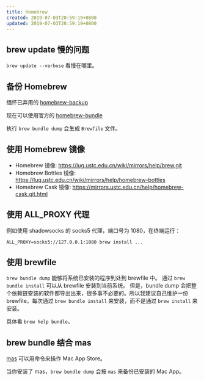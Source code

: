 ```yaml
---
title: Homebrew
created: 2019-07-03T20:59:19+0800
updated: 2019-07-03T20:59:19+0800
---
```



## brew update 慢的问题

`brew update --verbose` 看慢在哪里。

## 备份 Homebrew

缅怀已弃用的 [homebrew-backup](https://github.com/rstacruz/homebrew-backup)

现在可以使用官方的 [homebrew-bundle](https://github.com/Homebrew/homebrew-bundle)

执行 `brew bundle dump` 会生成 `Brewfile` 文件。

## 使用 Homebrew 镜像

- Homebrew 镜像: https://lug.ustc.edu.cn/wiki/mirrors/help/brew.git
- Homebrew Bottles 镜像: https://lug.ustc.edu.cn/wiki/mirrors/help/homebrew-bottles
- Homebrew Cask 镜像: https://mirrors.ustc.edu.cn/help/homebrew-cask.git.html

## 使用 ALL_PROXY 代理

例如使用 shadowsocks 的 socks5 代理，端口号为 1080，在终端运行：

`ALL_PROXY=socks5://127.0.0.1:1080 brew install ...`

## 使用 brewfile

`brew bundle dump` 能够将系统已安装的程序到处到 brewfile 中。
通过 `brew bundle install` 可以从 brewfile 安装到当前系统。
但是，bundle dump 会把整个依赖链安装的软件都导出出来，很多事不必要的。所以我建议自己维护一份 brewfile，每次通过 `brew bundle install` 来安装，而不是通过 `brew install` 来安装。

具体看 `brew help bundle`。

## brew bundle 结合 mas

[mas](https://github.com/mas-cli/mas) 可以用命令来操作 Mac App Store。

当你安装了 mas，`brew bundle dump` 会按 `mas` 来备份已安装的 Mac App。
